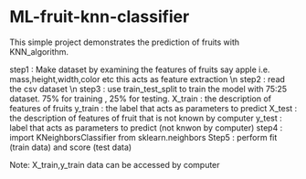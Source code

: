 # ML-fruit-knn-classifier

This simple project demonstrates the prediction of fruits with KNN_algorithm.

step1 : Make dataset by examining the features of fruits say apple i.e. mass,height,width,color etc this acts as feature extraction \n
step2 : read the csv dataset \n
step3 : use train_test_split to train the model with 75:25 dataset. 75% for training , 25% for testing.
        X_train : the description of features of fruits
        y_train : the label that acts as parameters to predict
        X_test : the description of features of fruit that is not known by computer
        y_test :  label that acts as parameters to predict (not knwon by computer)
step4 : import KNeighborsClassifier from sklearn.neighbors
Step5 : perform fit (train data) and score (test data)


Note: X_train,y_train data can be accessed by computer
